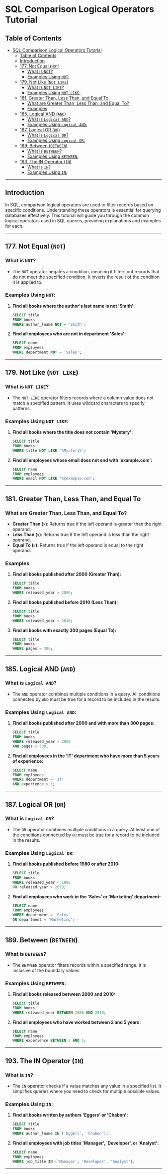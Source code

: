# SQL Comparison Logical Operators Tutorial

## Table of Contents

- [SQL Comparison Logical Operators Tutorial](#sql-comparison-logical-operators-tutorial)
  - [Table of Contents](#table-of-contents)
  - [Introduction](#introduction)
  - [177. Not Equal (`NOT`)](#177-not-equal-not)
    - [What is `NOT`?](#what-is-not)
    - [Examples Using `NOT`:](#examples-using-not)
  - [179. Not Like (`NOT LIKE`)](#179-not-like-not-like)
    - [What is `NOT LIKE`?](#what-is-not-like)
    - [Examples Using `NOT LIKE`:](#examples-using-not-like)
  - [181. Greater Than, Less Than, and Equal To](#181-greater-than-less-than-and-equal-to)
    - [What are Greater Than, Less Than, and Equal To?](#what-are-greater-than-less-than-and-equal-to)
    - [Examples](#examples)
  - [185. Logical AND (`AND`)](#185-logical-and-and)
    - [What is `Logical AND`?](#what-is-logical-and)
    - [Examples Using `Logical AND`:](#examples-using-logical-and)
  - [187. Logical OR (`OR`)](#187-logical-or-or)
    - [What is `Logical OR`?](#what-is-logical-or)
    - [Examples Using `Logical OR`:](#examples-using-logical-or)
  - [189. Between (`BETWEEN`)](#189-between-between)
    - [What is `BETWEEN`?](#what-is-between)
    - [Examples Using `BETWEEN`:](#examples-using-between)
  - [193. The IN Operator (`IN`)](#193-the-in-operator-in)
    - [What is `IN`?](#what-is-in)
    - [Examples Using `IN`:](#examples-using-in)

---

## Introduction

In SQL, comparison logical operators are used to filter records based on specific conditions. Understanding these operators is essential for querying databases effectively. This tutorial will guide you through the common logical operators used in SQL queries, providing explanations and examples for each.

---

## 177. Not Equal (`NOT`)

### What is `NOT`?

- The `NOT` operator negates a condition, meaning it filters out records that do not meet the specified condition. It inverts the result of the condition it is applied to.

### Examples Using `NOT`:

1. **Find all books where the author's last name is not 'Smith':**

   ```sql
   SELECT title
   FROM books
   WHERE author_lname NOT = 'Smith';
   ```

2. **Find all employees who are not in department 'Sales':**

   ```sql
   SELECT name
   FROM employees
   WHERE department NOT = 'Sales';
   ```

---

## 179. Not Like (`NOT LIKE`)

### What is `NOT LIKE`?

- The `NOT LIKE` operator filters records where a column value does not match a specified pattern. It uses wildcard characters to specify patterns.

### Examples Using `NOT LIKE`:

1. **Find all books where the title does not contain 'Mystery':**

   ```sql
   SELECT title
   FROM books
   WHERE title NOT LIKE '%Mystery%';
   ```

2. **Find all employees whose email does not end with 'example.com':**

   ```sql
   SELECT name
   FROM employees
   WHERE email NOT LIKE '%@example.com';
   ```

---

## 181. Greater Than, Less Than, and Equal To

### What are Greater Than, Less Than, and Equal To?

- **Greater Than (`>`)**: Returns true if the left operand is greater than the right operand.
- **Less Than (`<`)**: Returns true if the left operand is less than the right operand.
- **Equal To (`=`)**: Returns true if the left operand is equal to the right operand.

### Examples

1. **Find all books published after 2000 (Greater Than):**

   ```sql
   SELECT title
   FROM books
   WHERE released_year > 2000;
   ```

2. **Find all books published before 2010 (Less Than):**

   ```sql
   SELECT title
   FROM books
   WHERE released_year < 2010;
   ```

3. **Find all books with exactly 300 pages (Equal To):**

   ```sql
   SELECT title
   FROM books
   WHERE pages = 300;
   ```

---

## 185. Logical AND (`AND`)

### What is `Logical AND`?

- The `AND` operator combines multiple conditions in a query. All conditions connected by `AND` must be true for a record to be included in the results.

### Examples Using `Logical AND`:

1. **Find all books published after 2000 and with more than 300 pages:**

   ```sql
   SELECT title
   FROM books
   WHERE released_year > 2000
   AND pages > 300;
   ```

2. **Find all employees in the 'IT' department who have more than 5 years of experience:**

   ```sql
   SELECT name
   FROM employees
   WHERE department = 'IT'
   AND experience > 5;
   ```

---

## 187. Logical OR (`OR`)

### What is `Logical OR`?

- The `OR` operator combines multiple conditions in a query. At least one of the conditions connected by `OR` must be true for a record to be included in the results.

### Examples Using `Logical OR`:

1. **Find all books published before 1980 or after 2010:**

   ```sql
   SELECT title
   FROM books
   WHERE released_year < 1980
   OR released_year > 2010;
   ```

2. **Find all employees who work in the 'Sales' or 'Marketing' department:**

   ```sql
   SELECT name
   FROM employees
   WHERE department = 'Sales'
   OR department = 'Marketing';
   ```

---

## 189. Between (`BETWEEN`)

### What is `BETWEEN`?

- The `BETWEEN` operator filters records within a specified range. It is inclusive of the boundary values.

### Examples Using `BETWEEN`:

1. **Find all books released between 2000 and 2010:**

   ```sql
   SELECT title
   FROM books
   WHERE released_year BETWEEN 2000 AND 2010;
   ```

2. **Find all employees who have worked between 2 and 5 years:**

   ```sql
   SELECT name
   FROM employees
   WHERE experience BETWEEN 2 AND 5;
   ```

---

## 193. The IN Operator (`IN`)

### What is `IN`?

- The `IN` operator checks if a value matches any value in a specified list. It simplifies queries where you need to check for multiple possible values.

### Examples Using `IN`:

1. **Find all books written by authors 'Eggers' or 'Chabon':**

   ```sql
   SELECT title
   FROM books
   WHERE author_lname IN ('Eggers', 'Chabon');
   ```

2. **Find all employees with job titles 'Manager', 'Developer', or 'Analyst':**

   ```sql
   SELECT name
   FROM employees
   WHERE job_title IN ('Manager', 'Developer', 'Analyst');
   ```

---
